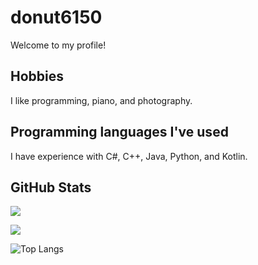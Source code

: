 # donut6150
Welcome to my profile!

## Hobbies
I like programming, piano, and photography.

## Programming languages I've used
I have experience with C#, C++, Java, Python, and Kotlin.

## GitHub Stats
 
<p>
 
<a href="https://github.com/donut6150/donut6150">
 
<img src="https://github-readme-stats.vercel.app/api?username=donut6150&show_icons=true&theme=dark"/>
 
</a>

</p>

<p>
 
<img src="https://github-readme-streak-stats.herokuapp.com?user=donut6150&theme=dark">

</p>

<p>
 
<img src="https://github-readme-stats.vercel.app/api/top-langs/?username=donut6150&theme=dark" alt="Top Langs">
 
</p>

